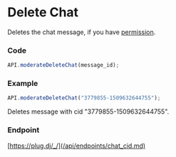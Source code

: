 # Delete Chat

Deletes the chat message, if you have [permission](/api/roles.md).

### Code

```js
API.moderateDeleteChat(message_id);
```

### Example

```js
API.moderateDeleteChat("3779855-1509632644755");
```
Deletes message with cid "3779855-1509632644755".

### Endpoint

[https://plug.dj/_/](/api/endpoints/chat_cid.md)
